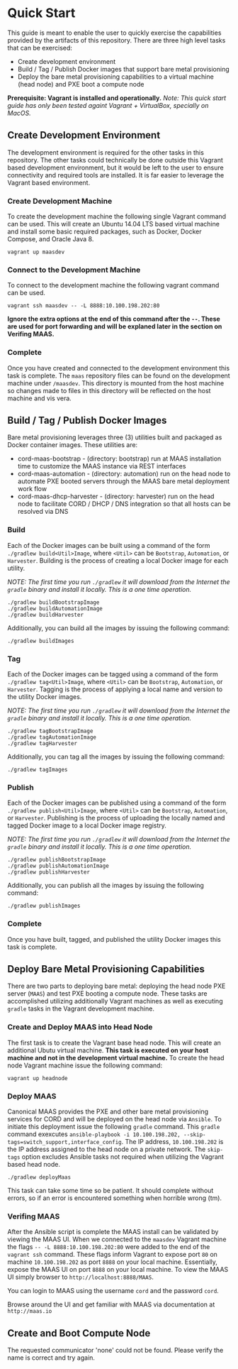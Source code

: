 # Quick Start
This guide is meant to enable the user to quickly exercise the capabilities provided by the artifacts of this
repository. There are three high level tasks that can be exercised:
   - Create development environment
   - Build / Tag / Publish Docker images that support bare metal provisioning
   - Deploy the bare metal provisioning capabilities to a virtual machine (head node) and PXE boot a compute node

**Prerequisite: Vagrant is installed and operationally.**
_Note: This quick start guide has only been tested againt Vagrant + VirtualBox, specially on MacOS._

## Create Development Environment
The development environment is required for the other tasks in this repository. The other tasks could technically
be done outside this Vagrant based development environment, but it would be left to the user to ensure
connectivity and required tools are installed. It is far easier to leverage the Vagrant based environment.

### Create Development Machine
To create the development machine the following single Vagrant command can be used. This will create an Ubuntu
14.04 LTS based virtual machine and install some basic required packages, such as Docker, Docker Compose, and
Oracle Java 8.
```
vagrant up maasdev
```

### Connect to the Development Machine
To connect to the development machine the following vagrant command can be used.
```
vagrant ssh maasdev -- -L 8888:10.100.198.202:80
```

__Ignore the extra options at the end of this command after the `--`. These are used for port forwarding and
will be explaned later in the section on Verifing MAAS.__

### Complete
Once you have created and connected to the development environment this task is complete. The `maas` repository
files can be found on the development machine under `/maasdev`. This directory is mounted from the host machine
so changes made to files in this directory will be reflected on the host machine and vis vera.

## Build / Tag / Publish Docker Images
Bare metal provisioning leverages three (3) utilities built and packaged as Docker container images. These 
utilities are:

   - cord-maas-bootstrap - (directory: bootstrap) run at MAAS installation time to customize the MAAS instance
     via REST interfaces
   - cord-maas-automation - (directory: automation) run on the head node to automate PXE booted servers
     through the MAAS bare metal deployment work flow
   - cord-maas-dhcp-harvester - (directory: harvester) run on the head node to facilitate CORD / DHCP / DNS
     integration so that all hosts can be resolved via DNS

### Build

Each of the Docker images can be built using a command of the form `./gradlew build<Util>Image`, where `<Util>`
can be `Bootstrap`, `Automation`, or `Harvester`. Building is the process of creating a local Docker image
for each utility.

_NOTE: The first time you run `./gradlew` it will download from the Internet the `gradle` binary and install it
locally. This is a one time operation._

```
./gradlew buildBootstrapImage
./gradlew buildAutomationImage
./gradlew buildHarvester
```

Additionally, you can build all the images by issuing the following command:

```
./gradlew buildImages
```

### Tag

Each of the Docker images can be tagged using a command of the form `./gradlew tag<Util>Image`, where `<Util>`
can be `Bootstrap`, `Automation`, or `Harvester`. Tagging is the process of applying a local name and version to 
the utility Docker images.

_NOTE: The first time you run `./gradlew` it will download from the Internet the `gradle` binary and install it
locally. This is a one time operation._

```
./gradlew tagBootstrapImage
./gradlew tagAutomationImage
./gradlew tagHarvester
```

Additionally, you can tag all the images by issuing the following command:

```
./gradlew tagImages
```

### Publish

Each of the Docker images can be published using a command of the form `./gradlew publish<Util>Image`, where
`<Util>` can be `Bootstrap`, `Automation`, or `Harvester`. Publishing is the process of uploading the locally
named and tagged Docker image to a local Docker image registry.

_NOTE: The first time you run `./gradlew` it will download from the Internet the `gradle` binary and install it
locally. This is a one time operation._

```
./gradlew publishBootstrapImage
./gradlew publishAutomationImage
./gradlew publishHarvester
```

Additionally, you can publish all the images by issuing the following command:

```
./gradlew publishImages
```

### Complete
Once you have built, tagged, and published the utility Docker images this task is complete.

## Deploy Bare Metal Provisioning Capabilities
There are two parts to deploying bare metal: deploying the head node PXE server (`MAAS`) and test PXE
booting a compute node. These tasks are accomplished utilizing additionally Vagrant machines as well
as executing `gradle` tasks in the Vagrant development machine.

### Create and Deploy MAAS into Head Node
The first task is to create the Vagrant base head node. This will create an additional Ubutu virtual
machine. **This task is executed on your host machine and not in the development virtual machine.** To create
the head node Vagrant machine issue the following command:

```
vagrant up headnode
```

### Deploy MAAS
Canonical MAAS provides the PXE and other bare metal provisioning services for CORD and will be deployed on the
head node via `Ansible`. To initiate this deployment issue the following `gradle` command. This `gradle` command
exexcutes `ansible-playbook -i 10.100.198.202, --skip-tags=switch_support,interface_config`. The IP address,
`10.100.198.202` is the IP address assigned to the head node on a private network. The `skip-tags` option
excludes Ansible tasks not required when utilizing the Vagrant based head node.

```
./gradlew deployMaas
```

This task can take some time so be patient. It should complete without errors, so if an error is encountered
something when horrible wrong (tm). 

### Verifing MAAS

After the Ansible script is complete the MAAS install can be validated by viewing the MAAS UI. When we
connected to the `maasdev` Vagrant machine the flags `-- -L 8888:10.100.198.202:80` were added to the end of
the `vagrant ssh` command. These flags inform Vagrant to expose port `80` on machine `10.100.198.202`
as port `8888` on your local machine. Essentially, expose the MAAS UI on port `8888` on your local machine.
To view the MAAS UI simply browser to `http://localhost:8888/MAAS`. 

You can login to MAAS using the username `cord` and the password `cord`.

Browse around the UI and get familiar with MAAS via documentation at `http://maas.io`

## Create and Boot Compute Node
The requested communicator 'none' could not be found.
Please verify the name is correct and try again.
